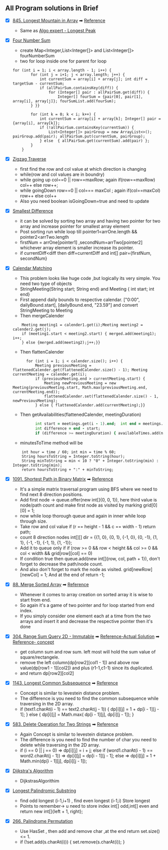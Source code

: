 ## All Program solutions in Brief

- [x] [845. Longest Mountain in Array](https://leetcode.com/problems/longest-mountain-in-array/)
  ➡ [Reference](https://www.algoexpert.io/questions/Longest%20Peak)
    * Same as [Algo expert - Longest Peak](https://www.algoexpert.io/questions/Longest%20Peak)


- [x] [Four Number Sum](https://www.algoexpert.io/questions/Four%20Number%20Sum)
    * create Map<Integer,List<Integer[]> and List<Integer[]> fourNumberSum
    * two for loop inside one for parent for loop
  ```
  for (int i = 1; i < array.length - 1; i++) {
          for (int j = i+1; j < array.length; j++) {
              int currentSum = array[i] + array[j]; int diff = targetSum - currentSum;
              if (allPairSum.containsKey(diff)) {
                  for (Integer[] pair : allPairSum.get(diff)) {
                      Integer[] fourSum = {pair[0], pair[1], array[i], array[j]}; fourSumList.add(fourSum);
          } }}
  
          for (int k = 0; k < i; k++) {
              int currentSum = array[i] + array[k]; Integer[] pair = {array[i], array[k]};
              if (!allPairSum.containsKey(currentSum)) {
                  List<Integer[]> pairGroup = new ArrayList<>(); pairGroup.add(pair); allPairSum.put(currentSum, pairGroup);
              } else  { allPairSum.get(currentSum).add(pair) };
          }
      }

- [x] [Zigzag Traverse](https://www.algoexpert.io/questions/Zigzag%20Traverse)
    * first find the row and col value at which direction is changing
    * while(row and col values are in boundry)
    * while going up col==0 || row==maxRow; again if(row==maxRow) col++ else row++;
    * while goingDown row==0 || col=== maxCol ; again if(col==maxCol) row++ else col++
    * Also you need boolean isGoingDown=true and need to update

- [x] [Smallest Difference](https://www.algoexpert.io/questions/Smallest%20Difference)
    * it can be solved by sorting two array and having two pointer for two array and increase pointer for smallest array
      element
    * Post sorting run while loop till pointer1<arrOne.length && pointer2<arrTwo.length
    * firstNum = arrOne[pointer1]  ,secondNum=arrTwo[pointer2]  whichever array element is smaller increase its pointer.
    * if currentDiff<diff then diff=currentDiff and int[] pair={firstNum, secondNum}


- [x] [Calendar Matching](https://www.algoexpert.io/questions/Calendar%20Matching)
    * This problem looks like huge code ,but logically its very simple. You need two type of objects
    * StringMeeting(String start; String end) and Meeting { int start; int end}
    * First append daily bounds to respective calendar. ["0:00", dailyBound.start], [dailyBound.end, "23.59"] and
      convert StringMeeting to Meeting
    * Then mergeCalender
  ```while (i < calender1.size() && j < calender2.size()) {
      Meeting meeting1 = calender1.get(i);Meeting meeting2 = calender2.get(j);
      if (meeting1.start < meeting2.start) { merged.add(meeting1); i++;
      } else {merged.add(meeting2);j++;}}
  ```
    * Then flattenCalender
  ```flattenedCalender.add(calender.get(0));
        for (int i = 1; i < calender.size(); i++) {
            Meeting previousMeeting = flattenedCalender.get(flattenedCalender.size() - 1); Meeting currentMeeting = calender.get(i);
            if (previousMeeting.end > currentMeeting.start) {
                Meeting newPreviousMeeting = new Meeting(previousMeeting.start, Math.max(previousMeeting.end, currentMeeting.end));
                flattenedCalender.set(flattenedCalender.size() - 1, newPreviousMeeting);
            } else { flattenedCalender.add(currentMeeting);}}
  ```
    * Then getAvailabilities(flattenedCalender, meetingDuration)
  ```for (int i = 1; i < meetings.size(); i++) {
            int start = meetings.get(i - 1).end;  int end = meetings.get(i).start;
            int difference = end - start;
            if (difference >= meetingDuration) { availableTimes.add(new StringMeeting(minutesToTime(start), minutesToTime(end)));}} 
  ```
    * minutesToTime method will be
  ```
      int hour = time / 60; int min = time % 60;
      String hoursToString = Integer.toString(hour);
      String minToString = min < 10 ? "0" + Integer.toString(min) : Integer.toString(min);
      return hoursToString + ":" + minToString;
  ```

- [x] [1091. Shortest Path in Binary Matrix](https://leetcode.com/problems/shortest-path-in-binary-matrix/)
  ➡ [Reference](https://www.youtube.com/watch?v=CABaqOkWbgQ)
    * It's a simple matrix traversal program using BFS where we need to find next 8 direction positions.
    * Add first node -> queue.offer(new int[]{0, 0, 1}), here third value is node/path count and make first node as
      visited by marking grid[0][0] = 1;
    * now while loop thorough queue and again in inner while loop through size.
    * Take row and col value if (r == height - 1 && c == width - 1) return path;
    * count 8 direction nodes int[][] dir = {{1, 0}, {0, 1}, {-1, 0}, {0, -1}, {1, 1}, {-1, -1}, {-1, 1}, {1, -1}};
    * Add it to queue only if if (row >= 0 && row < height && col >= 0 && col < width && grid[row][col] == 0)
    * If condition true then queue.add(new int[]{row, col, path + 1}), don't forget to decrease the path/node count.
    * And also don't forget to mark the node as visited. grid[newRow][newCol] = 1; And at the end of return -1;


- [x] [88. Merge Sorted Array](https://leetcode.com/problems/merge-sorted-array/)
  ➡ [Reference](https://www.youtube.com/watch?v=C4oBXLr3zos)
    * Whenever it comes to array creation on sorted array it is wise to start from end.
    * So again it's a game of two pointer and for loop started from end index.
    * If you simply consider one element each at a time from the two arrays and insert it and decrease the respective
      pointer then it's done

- [x] [304. Range Sum Query 2D - Immutable](https://leetcode.com/problems/range-sum-query-2d-immutable/)
  ➡ [Reference-Actual Solution](https://www.youtube.com/watch?v=rkLDDxOcJxU)
  ➡ [Reference- concept](https://www.youtube.com/watch?v=KE8MQuwE2yA)
    * get column sum and row sum. left most will hold the sum value of square/rectangele.
    * remove the left column(dp[row2][col1 - 1]) and above row value(dp[row1 - 1][col2]) and plus (r1-1,c1-1) since its
      duplicated.
    * and return dp[row2][col2]

- [x] [1143. Longest Common Subsequence](https://leetcode.com/problems/longest-common-subsequence/)
  ➡ [Reference](https://www.youtube.com/watch?v=M_dpZ8IS_70)
    * Concept is similar to levestein distance problem.
    * The difference is you need to find the common subsequence while traversing in the 2D array.
    * if (text1.charAt(i - 1) == text2.charAt(j - 1)) { dp[i][j] = 1 + dp[i - 1][j - 1]; } else { dp[i][j] = Math.max(
      dp[i - 1][j], dp[i][j - 1]); }

- [x] [583. Delete Operation for Two Strings](https://leetcode.com/problems/delete-operation-for-two-strings/)
  ➡ [Reference](https://www.youtube.com/watch?v=VSrsUkoG0bk)
    * Again Concept is similar to levestein distance problem.
    * The difference is you need to find the number of char you need to delete while traversing in the 2D array.
    * if (i == 0 || j == 0) => dp[i][j] = i + j; else if (word1.charAt(i - 1) == word2.charAt(j - 1)) =>  dp[i][j] =
      dp[i - 1][j - 1]; else => dp[i][j] = 1 + Math.min(dp[i - 1][j], dp[i][j - 1]);

- [x] [Dijkstra's Algorithm](https://www.algoexpert.io/questions/dijkstra's-algorithm)
    * DijkstrasAlgorithim

- [x] [Longest Palindromic Substring](https://leetcode.com/problems/longest-palindromic-substring/)
    * find odd longest (i-1,i+1) , find even longest (i-1,i) Store longest
    * Points to remember-> u need to store index int[] odd,int[] even and return new int[]{left + 1, right};

- [x] [266. Palindrome Permutation](https://leetcode.com/problems/palindrome-permutation/)
  * Use HasSet , then add and remove char ,at the end return set.size() <= 1. 
  * if (!set.add(s.charAt(i))) {
     set.remove(s.charAt(i));
    }

